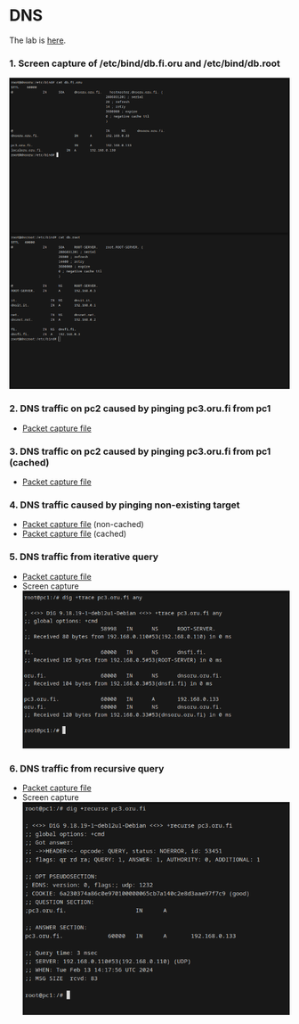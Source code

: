 # DNS

The lab is [here](https://github.com/KatharaFramework/Kathara-Labs/tree/main/main-labs/application-level/dns).

### 1. Screen capture of /etc/bind/db.fi.oru and /etc/bind/db.root  
![Screenshot 1](screenshots/1.png)

### 2. DNS traffic on pc2 caused by pinging pc3.oru.fi from pc1  
- [Packet capture file](shared/capture2.pcap)

### 3. DNS traffic on pc2 caused by pinging pc3.oru.fi from pc1 (cached)  
- [Packet capture file](shared/capture3.pcap)

### 4. DNS traffic caused by pinging non-existing target
- [Packet capture file](shared/capture4_noncached.pcap) (non-cached)
- [Packet capture file](shared/capture4_cached.pcap) (cached)

### 5. DNS traffic from iterative query  
- [Packet capture file](shared/capture5.pcap)
- Screen capture    
![Screenshot 5](screenshots/5.png)

### 6. DNS traffic from recursive query  
- [Packet capture file](shared/capture6.pcap)  
- Screen capture  
![Screenshot 6](screenshots/6.png)
